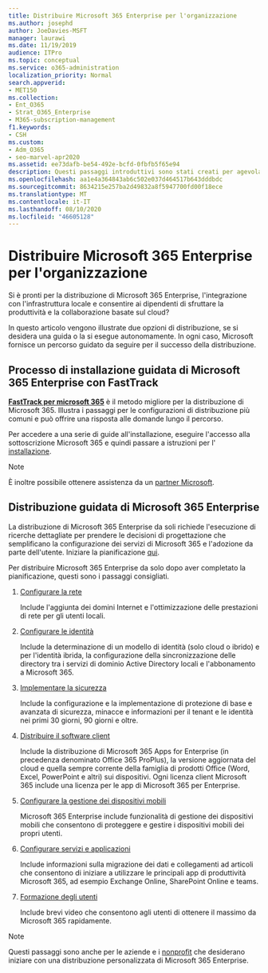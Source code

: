 ```yaml
---
title: Distribuire Microsoft 365 Enterprise per l'organizzazione
ms.author: josephd
author: JoeDavies-MSFT
manager: laurawi
ms.date: 11/19/2019
audience: ITPro
ms.topic: conceptual
ms.service: o365-administration
localization_priority: Normal
search.appverid:
- MET150
ms.collection:
- Ent_O365
- Strat_O365_Enterprise
- M365-subscription-management
f1.keywords:
- CSH
ms.custom:
- Adm_O365
- seo-marvel-apr2020
ms.assetid: ee73dafb-be54-492e-bcfd-0fbfb5f65e94
description: Questi passaggi introduttivi sono stati creati per agevolare la configurazione della rete, creare identità, distribuire le app di Microsoft 365 e migrare i dati.
ms.openlocfilehash: aa1e4a364843ab6c502e037d464517b643dddbdc
ms.sourcegitcommit: 8634215e257ba2d49832a8f5947700fd00f18ece
ms.translationtype: MT
ms.contentlocale: it-IT
ms.lasthandoff: 08/10/2020
ms.locfileid: "46605128"
---
```

# <a name="deploy-microsoft-365-enterprise-for-your-organization"></a>Distribuire Microsoft 365 Enterprise per l'organizzazione

Si è pronti per la distribuzione di Microsoft 365 Enterprise, l'integrazione con l'infrastruttura locale e consentire ai dipendenti di sfruttare la produttività e la collaborazione basate sul cloud?

In questo articolo vengono illustrate due opzioni di distribuzione, se si desidera una guida o la si esegue autonomamente. In ogni caso, Microsoft fornisce un percorso guidato da seguire per il successo della distribuzione.

## <a name="guided-microsoft-365-enterprise-setup-process-with-fasttrack"></a>Processo di installazione guidata di Microsoft 365 Enterprise con FastTrack

**[FastTrack per microsoft 365](https://www.microsoft.com/fasttrack/microsoft-365)** è il metodo migliore per la distribuzione di Microsoft 365. Illustra i passaggi per le configurazioni di distribuzione più comuni e può offrire una risposta alle domande lungo il percorso. 

Per accedere a una serie di guide all'installazione, eseguire l'accesso alla sottoscrizione Microsoft 365 e quindi passare a istruzioni per l' [installazione](https://aka.ms/o365fasttrack).

>[!Note]
>È inoltre possibile ottenere assistenza da un [partner Microsoft](https://www.microsoft.com/solution-providers/home).
>

## <a name="do-it-yourself-guided-deployment-of-microsoft-365-enterprise"></a>Distribuzione guidata di Microsoft 365 Enterprise

La distribuzione di Microsoft 365 Enterprise da soli richiede l'esecuzione di ricerche dettagliate per prendere le decisioni di progettazione che semplificano la configurazione dei servizi di Microsoft 365 e l'adozione da parte dell'utente. Iniziare la pianificazione [qui](get-your-organization-ready-for-office-365.md).

Per distribuire Microsoft 365 Enterprise da solo dopo aver completato la pianificazione, questi sono i passaggi consigliati.

1. [Configurare la rete](set-up-network-for-office-365.md)

   Include l'aggiunta dei domini Internet e l'ottimizzazione delle prestazioni di rete per gli utenti locali.
 
2. [Configurare le identità](protect-your-global-administrator-accounts.md)

   Include la determinazione di un modello di identità (solo cloud o ibrido) e per l'identità ibrida, la configurazione della sincronizzazione delle directory tra i servizi di dominio Active Directory locali e l'abbonamento a Microsoft 365.

3. [Implementare la sicurezza](https://docs.microsoft.com/office365/securitycompliance/security-roadmap)

   Include la configurazione e la implementazione di protezione di base e avanzata di sicurezza, minacce e informazioni per il tenant e le identità nei primi 30 giorni, 90 giorni e oltre.
 
4. [Distribuire il software client](https://docs.microsoft.com/DeployOffice/deployment-guide-microsoft-365-apps)

   Include la distribuzione di Microsoft 365 Apps for Enterprise (in precedenza denominato Office 365 ProPlus), la versione aggiornata del cloud e quella sempre corrente della famiglia di prodotti Office (Word, Excel, PowerPoint e altri) sui dispositivi. Ogni licenza client Microsoft 365 include una licenza per le app di Microsoft 365 per Enterprise.
 
5. [Configurare la gestione dei dispositivi mobili](https://support.office.com/article/set-up-mobile-device-management-mdm-in-office-365-dd892318-bc44-4eb1-af00-9db5430be3cd)

   Microsoft 365 Enterprise include funzionalità di gestione dei dispositivi mobili che consentono di proteggere e gestire i dispositivi mobili dei propri utenti.
 
6. [Configurare servizi e applicazioni](configure-services-and-applications.md)

   Include informazioni sulla migrazione dei dati e collegamenti ad articoli che consentono di iniziare a utilizzare le principali app di produttività Microsoft 365, ad esempio Exchange Online, SharePoint Online e teams.
 
7. [Formazione degli utenti](https://docs.microsoft.com/office365/admin/admin-overview/get-started-with-office-365#training-resources-for-your-users)

   Include brevi video che consentono agli utenti di ottenere il massimo da Microsoft 365 rapidamente.
 

>[!Note]
>Questi passaggi sono anche per le aziende e i [nonprofit](https://go.microsoft.com/fwlink/?LinkId=627221) che desiderano iniziare con una distribuzione personalizzata di Microsoft 365 Enterprise. 
>

